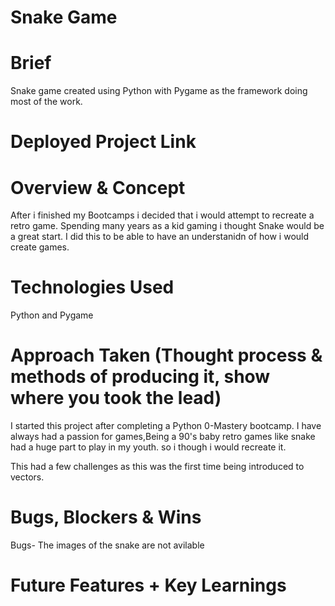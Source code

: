 # Snake Game 

# Brief
Snake game created using Python with Pygame as the framework doing most of the work. 
 
# Deployed Project Link


# Overview & Concept
After i finished my Bootcamps i decided that i would attempt to recreate a retro game. Spending many years as a kid gaming i thought Snake would be a great start. I did this to be able to have an understanidn of how i would create games.

# Technologies Used
Python and Pygame


# Approach Taken (Thought process & methods of producing it, show where you took the lead)
I started this project after completing a  Python 0-Mastery bootcamp. I have always had a passion for games,Being a 90's baby retro games like snake had a huge part to play in my youth. so i though i would recreate it.

This had a few challenges as this was the first time being introduced to vectors. 



<!-- # Visuals (Code Snippets and Screenshots) -->

# Bugs, Blockers & Wins
Bugs- The images of the snake are not avilable 


# Future Features + Key Learnings

